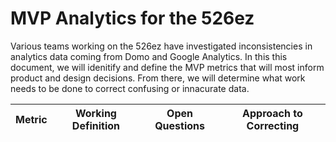 # MVP Analytics for the 526ez

Various teams working on the 526ez have investigated inconsistencies in analytics data coming from Domo and Google Analytics. In this this document, we will idenitify and define the MVP metrics that will most inform product and design decisions. From there, we will determine what work needs to be done to correct confusing or innacurate data.

|Metric|Working Definition|Open Questions|Approach to Correcting|
|-------------------|----------------------------|-----------------|----|
